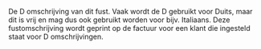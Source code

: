 De D omschrijving van dit fust. Vaak wordt de D gebruikt voor Duits, maar dit is vrij en mag dus ook gebruikt worden voor bijv. Italiaans. Deze fustomschrijving wordt geprint op de factuur voor een klant die ingesteld staat voor D omschrijvingen. 